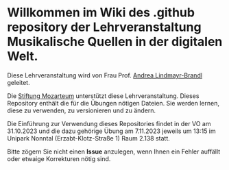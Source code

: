 # Willkommen im Wiki des .github repository der Lehrveranstaltung **Musikalische Quellen in der digitalen Welt**.

Diese Lehrveranstaltung wird von Frau Prof. [Andrea Lindmayr-Brandl](https://www.plus.ac.at/kunst-musik-und-tanzwissenschaft/abteilung-musik-und-tanzwissenschaft/die-abteilung/personen/wissenschaftliches-personal/andrea-lindmayr-brandl-univ-prof-dr-mag-art/) geleitet.

Die [Stiftung Mozarteum](https://www.mozarteum.at) unterstützt diese Lehrveranstaltung.
Dieses Repository enthält die für die Übungen nötigen Dateien.
Sie werden lernen, diese zu verwenden, zu versionieren und zu ändern.

Die Einführung zur Verwendung dieses Repositories findet in der VO am 31.10.2023 und die dazu gehörige
Übung am 7.11.2023 jeweils um 13:15 im Unipark Nonntal (Erzabt-Klotz-Straße 1) Raum 2.138 statt.

Bitte zögern Sie nicht einen **Issue** anzulegen, wenn Ihnen ein Fehler auffällt oder etwaige Korrekturen nötig sind.


